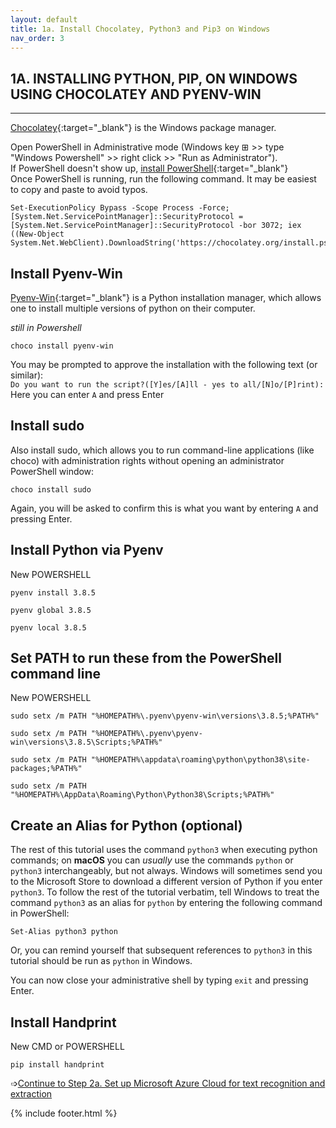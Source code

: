```yaml
---
layout: default
title: 1a. Install Chocolatey, Python3 and Pip3 on Windows
nav_order: 3
---
```

## 1A. INSTALLING PYTHON, PIP, ON WINDOWS USING CHOCOLATEY AND PYENV-WIN
------------------

[Chocolatey](https://chocolatey.org/install){:target="_blank"} is the Windows package manager.

Open PowerShell in Administrative mode (Windows key ⊞ >> type "Windows Powershell" >> right click >> "Run as Administrator").<br/>
If PowerShell doesn't show up,
[install PowerShell](https://docs.microsoft.com/en-us/powershell/scripting/install/installing-powershell-core-on-windows?view=powershell-7.1){:target="_blank"}<br/>
Once PowerShell is running, run the following command. It may be easiest to copy and paste to avoid typos.
```
Set-ExecutionPolicy Bypass -Scope Process -Force; [System.Net.ServicePointManager]::SecurityProtocol = [System.Net.ServicePointManager]::SecurityProtocol -bor 3072; iex ((New-Object System.Net.WebClient).DownloadString('https://chocolatey.org/install.ps1'))
```

Install Pyenv-Win
----

[Pyenv-Win](https://github.com/pyenv-win/pyenv-win){:target="_blank"} is a Python installation manager, which allows one to install multiple versions of python on their computer. 

*still in Powershell*
```
choco install pyenv-win 
```
You may be prompted to approve the installation with the following text (or similar):<br>
```Do you want to run the script?([Y]es/[A]ll - yes to all/[N]o/[P]rint):```<br>
Here you can enter ```A``` and press Enter<br>

Install sudo
------------

Also install sudo, which allows you to run command-line applications (like choco) with administration rights without opening an administrator PowerShell window:

```
choco install sudo
```
Again, you will be asked to confirm this is what you want by entering ```A``` and pressing Enter.

Install Python via Pyenv
------------------------

New POWERSHELL
```
pyenv install 3.8.5
```
```
pyenv global 3.8.5
```
```
pyenv local 3.8.5
```
Set PATH to run these from the PowerShell command line
------------------------------------------------------

New POWERSHELL

```
sudo setx /m PATH "%HOMEPATH%\.pyenv\pyenv-win\versions\3.8.5;%PATH%"
```
```
sudo setx /m PATH "%HOMEPATH%\.pyenv\pyenv-win\versions\3.8.5\Scripts;%PATH%"
```
```
sudo setx /m PATH "%HOMEPATH%\appdata\roaming\python\python38\site-packages;%PATH%"
```
```
sudo setx /m PATH "%HOMEPATH%\AppData\Roaming\Python\Python38\Scripts;%PATH%"
```

Create an Alias for Python (optional)
--------------------

The rest of this tutorial uses the command ```python3``` when executing python commands; on **macOS** you can *usually* use the commands ```python``` or ```python3``` interchangeably, but not always. 
Windows will sometimes send you to the Microsoft Store to download a different version of Python if you enter ```python3```.
To follow the rest of the tutorial verbatim, tell Windows to treat the command ```python3``` as an alias for ```python``` by entering the following command in PowerShell:
```
Set-Alias python3 python
```
Or, you can remind yourself that subsequent references to ```python3``` in this tutorial should be run as ```python``` in Windows. 

You can now close your administrative shell by typing ```exit``` and pressing Enter.

Install Handprint
----
New CMD or POWERSHELL
```
pip install handprint
```

➩[Continue to Step 2a. Set up Microsoft Azure Cloud for text recognition and extraction](step_2a_azure.md)<br/>

{% include footer.html %}
